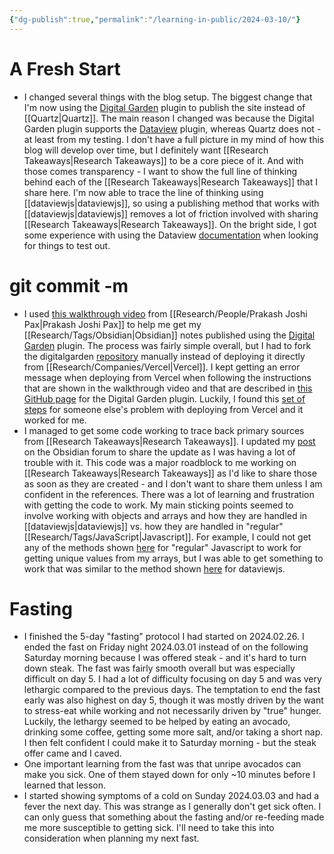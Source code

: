 ```yaml
---
{"dg-publish":true,"permalink":"/learning-in-public/2024-03-10/"}
---
```


# A Fresh Start
- I changed several things with the blog setup. The biggest change that I'm now using the [Digital Garden](https://github.com/oleeskild/obsidian-digital-garden) plugin to publish the site instead of [[Quartz\|Quartz]]. The main reason I changed was because the Digital Garden plugin supports the [Dataview](https://blacksmithgu.github.io/obsidian-dataview/) plugin, whereas Quartz does not - at least from my testing. I don't have a full picture in my mind of how this blog will develop over time, but I definitely want [[Research Takeaways\|Research Takeaways]] to be a core piece of it. And with those comes transparency - I want to show the full line of thinking behind each of the [[Research Takeaways\|Research Takeaways]] that I share here. I'm now able to trace the line of thinking using [[dataviewjs\|dataviewjs]], so using a publishing method that works with [[dataviewjs\|dataviewjs]] removes a lot of friction involved with sharing [[Research Takeaways\|Research Takeaways]]. On the bright side, I got some experience with using the Dataview [documentation](https://blacksmithgu.github.io/obsidian-dataview/) when looking for things to test out.
# git commit -m
- I used [this walkthrough video](https://www.youtube.com/watch?v=eULVrTjT11w) from [[Research/People/Prakash Joshi Pax\|Prakash Joshi Pax]] to help me get my [[Research/Tags/Obsidian\|Obsidian]] notes published using the [Digital Garden](https://github.com/oleeskild/obsidian-digital-garden) plugin. The process was fairly simple overall, but I had to fork the digitalgarden [repository](https://github.com/oleeskild/digitalgarden) manually instead of deploying it directly from [[Research/Companies/Vercel\|Vercel]]. I kept getting an error message when deploying from Vercel when following the instructions that are shown in the walkthrough video and that are described in [this GitHub page](https://github.com/oleeskild/obsidian-digital-garden) for the Digital Garden plugin. Luckily, I found this [set of steps](https://github.com/anse-app/chatgpt-demo/issues/302#issuecomment-1475804353) for someone else's problem with deploying from Vercel and it worked for me.
- I managed to get some code working to trace back primary sources from [[Research Takeaways\|Research Takeaways]]. I updated my [post](https://forum.obsidian.md/t/tracing-backlinks-through-a-specific-note-structure/77319/7) on the Obsidian forum to share the update as I was having a lot of trouble with it. This code was a major roadblock to me working on [[Research Takeaways\|Research Takeaways]] as I'd like to share those as soon as they are created - and I don't want to share them unless I am confident in the references. There was a lot of learning and frustration with getting the code to work. My main sticking points seemed to involve working with objects and arrays and how they are handled in [[dataviewjs\|dataviewjs]] vs. how they are handled in "regular" [[Research/Tags/JavaScript\|Javascript]]. For example, I could not get any of the methods shown [here](https://gist.github.com/mojaray2k/36eea185fc2b4c9cced12bb30b3d74b0) for "regular" Javascript to work for getting unique values from my arrays, but I was able to get something to work that was similar to the method shown [here](https://forum.obsidian.md/t/unique-values-for-key-in-dataviewjs/75409/3) for dataviewjs.
# Fasting
- I finished the 5-day "fasting" protocol I had started on 2024.02.26. I ended the fast on Friday night 2024.03.01 instead of on the following Saturday morning because I was offered steak - and it's hard to turn down steak. The fast was fairly smooth overall but was especially difficult on day 5. I had a lot of difficulty focusing on day 5 and was very lethargic compared to the previous days. The temptation to end the fast early was also highest on day 5, though it was mostly driven by the want to stress-eat while working and not necessarily driven by "true" hunger. Luckily, the lethargy seemed to be helped by eating an avocado, drinking some coffee, getting some more salt, and/or taking a short nap. I then felt confident I could make it to Saturday morning - but the steak offer came and I caved.
- One important learning from the fast was that unripe avocados can make you sick. One of them stayed down for only ~10 minutes before I learned that lesson.
- I started showing symptoms of a cold on Sunday 2024.03.03 and had a fever the next day. This was strange as I generally don't get sick often. I can only guess that something about the fasting and/or re-feeding made me more susceptible to getting sick. I'll need to take this into consideration when planning my next fast.